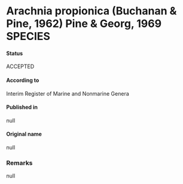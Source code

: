 # Arachnia propionica (Buchanan & Pine, 1962) Pine & Georg, 1969 SPECIES

#### Status
ACCEPTED

#### According to
Interim Register of Marine and Nonmarine Genera

#### Published in
null

#### Original name
null

### Remarks
null